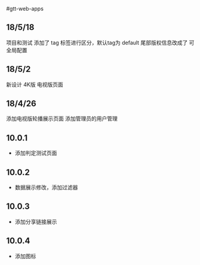 #gtt-web-apps
## 18/5/18
   项目和测试 添加了 tag 标签进行区分，默认tag为 default 
   尾部版权信息改成了 可全局配置

## 18/5/2
   新设计 4K版 电视版页面 

## 18/4/26
   添加电视版轮播展示页面
   添加管理员的用户管理
## 10.0.1 
 - 添加判定测试页面
 
 ## 10.0.2
   - 数据展示修改，添加过滤器
 ## 10.0.3 
  - 添加分享链接展示 
  ## 10.0.4
  - 添加图标